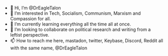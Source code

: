 - 👋 Hi, I’m @DrEagleTalon
- 👀 I’m interested in Tech, Socialism, Communism, Marxism and Compassion for all.
- 🌱 I’m currently learning everything all the time all at once.
- 💞️ I’m looking to collaborate on political research and writing from a leftist perspective.
- 📫 How to reach me here, mastadon, twitter, Keybase, Discord, Reddit all with the same name, @DrEagleTalon

<!---
DrEagleTalon/DrEagleTalon is a ✨ special ✨ repository because its `README.md` (this file) appears on your GitHub profile.
You can click the Preview link to take a look at your changes.
--->
